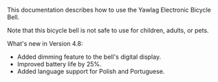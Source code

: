 This documentation describes how to use the Yawlag Electronic Bicycle Bell.

Note that this bicycle bell is not safe to use for children, adults, or pets.

What's new in Version 4.8:
* Added dimming feature to the bell's digital display.
* Improved battery life by 25%.
* Added language support for Polish and Portuguese.